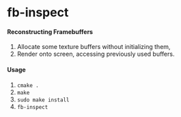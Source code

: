 # fb-inspect
#### Reconstructing Framebuffers

1. Allocate some texture buffers without initializing them, 
2. Render onto screen, accessing previously used buffers.

#### Usage

1. `cmake .`
2. `make`
3. `sudo make install`
4. `fb-inspect`
